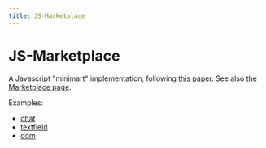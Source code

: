 ```yaml
---
title: JS-Marketplace
---
```


# JS-Marketplace

A Javascript "minimart" implementation, following [this paper](http://www.ccs.neu.edu/home/tonyg/esop2014/). See also [the Marketplace page](http://www.ccs.neu.edu/home/tonyg/marketplace/).

Examples:

 - [chat](examples/chat/)
 - [textfield](examples/textfield/)
 - [dom](examples/dom/)


